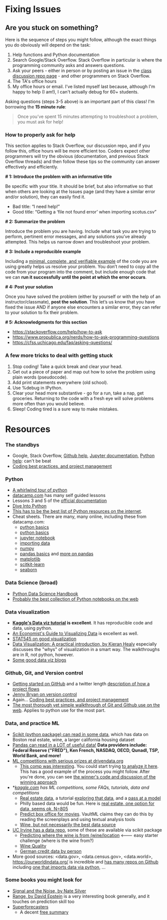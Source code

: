 # Fixing Issues 

## Are you stuck on something? 

Here is the sequence of steps you might follow, although the exact things you do obviously will depend on the task:
1. Help functions and Python documentation
1. Search Google/Stack Overflow. Stack Overflow in particular is where the programming community asks and answers questions. 
1. Ask your peers - either in person or by posting an issue in the [class discussion repo page](https://github.com/LeDataSciFi/Discussion) - and other programmers on Stack Overflow. 
1. The TA's office hours
1. My office hours or email. I've listed myself last because, although I'm happy to help (I am!), I can't actually debug for 60+ students.

Asking questions (steps 3-5 above) is an important part of this class! I'm borrowing the **15 minute rule**:

> Once you’ve spent 15 minutes attempting to troubleshoot a problem, you must ask for help!


### How to properly ask for help

This section applies to Stack Overflow, our discussion repo, and if you follow this, office hours will be more efficient too. Coders expect other programmers will try the obvious (documentation, and previous Stack Overflow threads) and then follow these tips so the community can answer effectively and efficiently. 

**# 1: Introduce the problem with an informative title**

Be specific with your title. It should be brief, but also informative so that when others are looking at the Issues page (and they have a similar error and/or solution), they can easily find it.

- Bad title: “I need help!”
- Good title: “Getting a ‘file not found error’ when importing scotus.csv”

**# 2: Summarize the problem**

Introduce the problem you are having. Include what task you are trying to perform, pertinent error messages, and any solutions you’ve already attempted. This helps us narrow down and troubleshoot your problem.

**# 3: Include a reproducible example**

Including a [minimal, complete, and verifiable example](https://stackoverflow.com/help/minimal-reproducible-example) of the code you are using greatly helps us resolve your problem. You don’t need to copy all the code from your program into the comment, but include enough code that we can **run it successfully until the point at which the error occurs**.

**# 4: Post your solution**

Once you have solved the problem (either by yourself or with the help of an instructor/classmate), **post the solution**. This let’s us know that you have fixed the issue AND if anyone else encounters a similar error, they can refer to your solution to fix their problem.

**# 5: Acknowledgments for this section**

- https://stackoverflow.com/help/how-to-ask
- https://www.propublica.org/nerds/how-to-ask-programming-questions
- https://cfss.uchicago.edu/faq/asking-questions/

### A few more tricks to deal with getting stuck

1. Stop coding! Take a quick break and clear your head.
2. Get out a piece of paper and map out how to solve the problem using plain words (pseudocode).
3. Add print statements everywhere (old school).
4. Use %debug in IPython.
5. Clear your head more substantive - go for a run, take a nap, get groceries. Returning to the code with a fresh eye will solve problems more often than you would believe. 
6. Sleep! Coding tired is a sure way to make mistakes.  


# Resources 

### The standbys
- Google, Stack Overflow, [Github help](https://help.github.com), [Jupyter documentation](https://jupyter.readthedocs.io/en/latest/running.html), [Python help](https://www.python.org/doc/): can't be beat
- [Coding best practices, and project management](https://web.stanford.edu/~gentzkow/research/CodeAndData.xhtml)

### Python
- [A whirlwind tour of python](https://github.com/jakevdp/WhirlwindTourOfPython)
- [datacamp.com](https://www.datacamp.com/) has many self guided lessons
- Lessons 3 and 5 of the [official documentation](https://docs.python.org/3/tutorial/introduction.html)
- [Dive Into Python](https://diveinto.org/python3/table-of-contents.html)
- [This has to be the best list of Python resources on the internet](https://github.com/EbookFoundation/free-programming-books/blob/master/free-programming-books.md#python).
- Cheat sheets. There are many, many online, including these from datacamp.com:
  - [python basics](/img/pythonbasics.pdf)
  - [python basics](/img/pythonbasics.pdf)
  - [jupyter notebook](/img/jupyternotebook.pdf)
  - [importing data](/img/importingdata.pdf)
  - [numpy](/img/numpy.pdf)
  - [pandas basics](/img/pandasbasics.pdf) and [more on pandas](/img/pandas.pdf) 
  - [matplotlib](/img/matplotlib.pdf)
  - [scitkit-learn](/img/scitkit-learn.pdf)
  - [seaborn](/img/seaborn.pdf)
  

### Data Science (broad)
- [Python Data Science Handbook](https://github.com/jakevdp/PythonDataScienceHandbook)
- [Probably the best collection of Python notebooks on the web](https://github.com/jupyter/jupyter/wiki/A-gallery-of-interesting-Jupyter-Notebooks)

### Data visualization
- **[Kaggle's Data viz tutorial](https://www.kaggle.com/residentmario/welcome-to-data-visualization) is excellent**. It has reproducible code and data, using python. 
- [An Economist's Guide to Visualizing Data](https://pubs.aeaweb.org/doi/pdf/10.1257/jep.28.1.209) is excellent as well.
- [STAT545 on good visualization](https://stat545.com/effective-graphs.html)
- [Data Visualization: A practical introduction, by Kieran Healy](https://socviz.co/lookatdata.html#lookatdata) especially discusses the "whys" of visualization in a smart way. The walkthroughs are in R, not python, however. 
- [Some good data viz blogs](https://www.tableau.com/learn/articles/best-data-visualization-blogs)

### Github, Git, and Version control
- [Getting started on GitHub](https://guides.github.com/activities/hello-world/) and a twitter length [description of how a project flows](https://help.github.com/en/articles/github-glossary) 
- [Jenny Bryan on version control](https://pdfs.semanticscholar.org/2575/6e04f126da30e26b447801a5e2d3e51e3154.pdf)
- Again... [Coding best practices, and project management](https://web.stanford.edu/~gentzkow/research/CodeAndData.xhtml)
- [The most thorough yet simple walkthrough of Git and Github use on the web](https://happygitwithr.com). Applies to python use for the most part. 
  
### Data, and practice ML
- [Scikit (python package) can read in some data](https://scikit-learn.org/stable/datasets/index.html), which has data on Boston real estate, wine, a larger california housing dataset 
- [Pandas can read in a LOT of useful data!](https://pandas-datareader.readthedocs.io/en/latest/readers/index.html) **Data providers include: Federal Reserve ("FRED"), Ken French, NASDAQ, OECD, Qunadl, TSP, World Bank, and more!**
- [ML competitions with serious prizes at drivendata.org](https://www.drivendata.org/competitions/54/machine-learning-with-a-heart/)
  - [This comp was interesting](https://www.drivendata.org/competitions/50/worldbank-poverty-prediction/page/99/). You could start trying [to analyze it here](http://drivendata.co/blog/worldbank-poverty-benchmark/). This has a good example of the process you might follow. After you're done, you can see [the winner's code and discussion of the winning approach](https://github.com/drivendataorg/pover-t-tests/tree/9a1918856c5e6ee537caed103eb80dabefb2fe44)  
- **[kaggle.com](kaggle.com) has ML competitions, some FAQs, tutorials, data and competitions*
  - [Real estate data](https://www.kaggle.com/c/house-prices-advanced-regression-techniques), a tutorial [exploring that data](https://www.kaggle.com/pmarcelino/comprehensive-data-exploration-with-python), and a [pass at a model](https://www.kaggle.com/juliencs/a-study-on-regression-applied-to-the-ames-dataset)
  - Philly based data would be fun. Here is [real estate, one option for data, seems ok, N=805](https://www.kaggle.com/harry007/philly-real-estate-data-set-sample)
  - [Predict box office for movies](https://www.kaggle.com/c/tmdb-box-office-prediction). VaultML claims they can do this by reading the screenplays and using textual analysis tools
  - [Wine, but not necessarily the best data source](https://www.kaggle.com/zynicide/wine-reviews)
- [UC Irvine has a data repo](https://archive.ics.uci.edu/ml/index.php), some of these are available via scikit package
  - [Predicting where the wine is from (wine/location](https://archive.ics.uci.edu/ml/datasets/Wine) <--- easy starter challenge (where is the wine from?)
  - [Wine Quality](https://archive.ics.uci.edu/ml/datasets/Wine+Quality)
  - [German credit data by person](https://archive.ics.uci.edu/ml/datasets/statlog+(german+credit+data))
- More good sources: <data.gov>, <data.census.gov>, <data.world>, <https://ourworldindata.org/> is incredible and [has many repos on Github](https://github.com/owid) including [one that imports data via python](https://github.com/owid/owid-importer), ...

### Some books you might look for
- [Signal and the Noise, by Nate Silver](https://www.amazon.com/gp/product/159420411X)
- [Range, by David Epstein](https://www.amazon.com/Range-Generalists-Triumph-Specialized-World/dp/0735214484) is a very interesting book generally, and it touches on prediction skill too
- [Superforecasters](https://www.amazon.com/Superforecasting-Science-Prediction-Philip-Tetlock/dp/0804136718)
  - A decent [free summary](https://medium.com/west-stringfellow/superforecasting-the-art-and-science-of-prediction-review-and-summary-e075be35a936)
